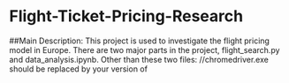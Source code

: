 # Flight-Ticket-Pricing-Research
##Main Description:
This project is used to investigate the flight pricing model in Europe. There are two major parts in the project, flight_search.py and data_analysis.ipynb. 
Other than these two files:
//chromedriver.exe should be replaced by your version of 
